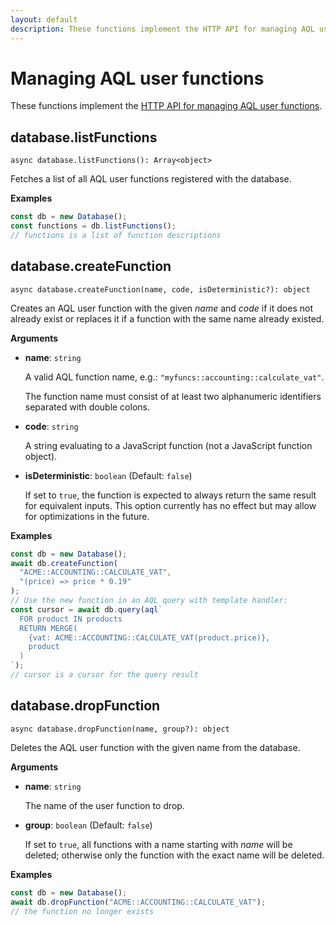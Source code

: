 ```yaml
---
layout: default
description: These functions implement the HTTP API for managing AQL user functions
---
```

# Managing AQL user functions

These functions implement the
[HTTP API for managing AQL user functions](../http/aql-user-functions.html).

## database.listFunctions

`async database.listFunctions(): Array<object>`

Fetches a list of all AQL user functions registered with the database.

**Examples**

```js
const db = new Database();
const functions = db.listFunctions();
// functions is a list of function descriptions
```

## database.createFunction

`async database.createFunction(name, code, isDeterministic?): object`

Creates an AQL user function with the given _name_ and _code_ if it does not
already exist or replaces it if a function with the same name already existed.

**Arguments**

- **name**: `string`

  A valid AQL function name, e.g.: `"myfuncs::accounting::calculate_vat"`.

  The function name must consist of at least two alphanumeric identifiers
  separated with double colons.

- **code**: `string`

  A string evaluating to a JavaScript function (not a JavaScript function
  object).

- **isDeterministic**: `boolean` (Default: `false`)

  If set to `true`, the function is expected to always return the same result
  for equivalent inputs. This option currently has no effect but may allow for
  optimizations in the future.

**Examples**

```js
const db = new Database();
await db.createFunction(
  "ACME::ACCOUNTING::CALCULATE_VAT",
  "(price) => price * 0.19"
);
// Use the new function in an AQL query with template handler:
const cursor = await db.query(aql`
  FOR product IN products
  RETURN MERGE(
    {vat: ACME::ACCOUNTING::CALCULATE_VAT(product.price)},
    product
  )
`);
// cursor is a cursor for the query result
```

## database.dropFunction

`async database.dropFunction(name, group?): object`

Deletes the AQL user function with the given name from the database.

**Arguments**

- **name**: `string`

  The name of the user function to drop.

- **group**: `boolean` (Default: `false`)

  If set to `true`, all functions with a name starting with _name_ will be
  deleted; otherwise only the function with the exact name will be deleted.

**Examples**

```js
const db = new Database();
await db.dropFunction("ACME::ACCOUNTING::CALCULATE_VAT");
// the function no longer exists
```
